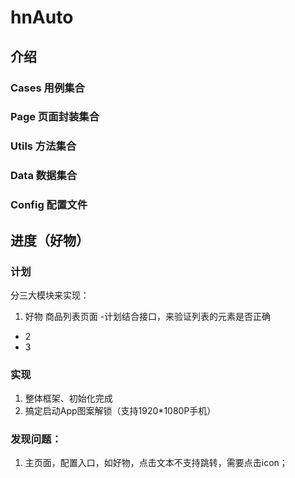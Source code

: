 # hnAuto

## 介绍

### Cases 用例集合

### Page 页面封装集合

### Utils 方法集合

### Data 数据集合

### Config 配置文件

## 进度（好物）

### 计划
分三大模块来实现：
1. 好物 商品列表页面
  -计划结合接口，来验证列表的元素是否正确
+ 2
+ 3

### 实现
1. 整体框架、初始化完成
2. 搞定启动App图案解锁（支持1920*1080P手机）


### 发现问题：
1. 主页面，配置入口，如好物，点击文本不支持跳转，需要点击icon；
